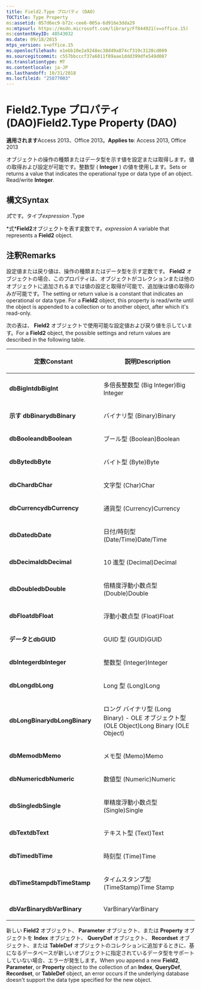 ```yaml
---
title: Field2.Type プロパティ (DAO)
TOCTitle: Type Property
ms:assetid: 057d6ec9-b72c-cee6-005a-6d916e3dda29
ms:mtpsurl: https://msdn.microsoft.com/library/Ff844921(v=office.15)
ms:contentKeyID: 48543032
ms.date: 09/18/2015
mtps_version: v=office.15
ms.openlocfilehash: e1ebb10e2a9248ec38d49a874cf319c3120cd009
ms.sourcegitcommit: c557bbcccf37a6011f89aae1ddd399dfe549d087
ms.translationtype: MT
ms.contentlocale: ja-JP
ms.lasthandoff: 10/31/2018
ms.locfileid: "25877003"
---
```

# <a name="field2type-property-dao"></a><span data-ttu-id="45974-102">Field2.Type プロパティ (DAO)</span><span class="sxs-lookup"><span data-stu-id="45974-102">Field2.Type Property (DAO)</span></span>


<span data-ttu-id="45974-103">**適用されます**Access 2013、Office 2013。</span><span class="sxs-lookup"><span data-stu-id="45974-103">**Applies to**: Access 2013, Office 2013</span></span>

<span data-ttu-id="45974-p101">オブジェクトの操作の種類またはデータ型を示す値を設定または取得します。値の取得および設定が可能です。整数型 ( **Integer** ) の値を使用します。</span><span class="sxs-lookup"><span data-stu-id="45974-p101">Sets or returns a value that indicates the operational type or data type of an object. Read/write **Integer**.</span></span>

## <a name="syntax"></a><span data-ttu-id="45974-106">構文</span><span class="sxs-lookup"><span data-stu-id="45974-106">Syntax</span></span>

<span data-ttu-id="45974-107">*式*です。タイプ</span><span class="sxs-lookup"><span data-stu-id="45974-107">*expression* .Type</span></span>

<span data-ttu-id="45974-108">\*式\***Field2**オブジェクトを表す変数です。</span><span class="sxs-lookup"><span data-stu-id="45974-108">*expression* A variable that represents a **Field2** object.</span></span>

## <a name="remarks"></a><span data-ttu-id="45974-109">注釈</span><span class="sxs-lookup"><span data-stu-id="45974-109">Remarks</span></span>

<span data-ttu-id="45974-p102">設定値または戻り値は、操作の種類またはデータ型を示す定数です。 **Field2** オブジェクトの場合、このプロパティは、オブジェクトがコレクションまたは他のオブジェクトに追加されるまでは値の設定と取得が可能で、追加後は値の取得のみが可能です。</span><span class="sxs-lookup"><span data-stu-id="45974-p102">The setting or return value is a constant that indicates an operational or data type. For a **Field2** object, this property is read/write until the object is appended to a collection or to another object, after which it's read-only.</span></span>

<span data-ttu-id="45974-112">次の表は、 **Field2** オブジェクトで使用可能な設定値および戻り値を示しています。</span><span class="sxs-lookup"><span data-stu-id="45974-112">For a **Field2** object, the possible settings and return values are described in the following table.</span></span>

<table>
<colgroup>
<col style="width: 50%" />
<col style="width: 50%" />
</colgroup>
<thead>
<tr class="header">
<th><p><span data-ttu-id="45974-113">定数</span><span class="sxs-lookup"><span data-stu-id="45974-113">Constant</span></span></p></th>
<th><p><span data-ttu-id="45974-114">説明</span><span class="sxs-lookup"><span data-stu-id="45974-114">Description</span></span></p></th>
</tr>
</thead>
<tbody>
<tr class="odd">
<td><p><span data-ttu-id="45974-115"><strong>dbBigInt</strong></span><span class="sxs-lookup"><span data-stu-id="45974-115"><strong>dbBigInt</strong></span></span></p></td>
<td><p><span data-ttu-id="45974-116">多倍長整数型 (Big Integer)</span><span class="sxs-lookup"><span data-stu-id="45974-116">Big Integer</span></span></p></td>
</tr>
<tr class="even">
<td><p><span data-ttu-id="45974-117"><strong>示す dbBinary</strong></span><span class="sxs-lookup"><span data-stu-id="45974-117"><strong>dbBinary</strong></span></span></p></td>
<td><p><span data-ttu-id="45974-118">バイナリ型 (Binary)</span><span class="sxs-lookup"><span data-stu-id="45974-118">Binary</span></span></p></td>
</tr>
<tr class="odd">
<td><p><span data-ttu-id="45974-119"><strong>dbBoolean</strong></span><span class="sxs-lookup"><span data-stu-id="45974-119"><strong>dbBoolean</strong></span></span></p></td>
<td><p><span data-ttu-id="45974-120">ブール型 (Boolean)</span><span class="sxs-lookup"><span data-stu-id="45974-120">Boolean</span></span></p></td>
</tr>
<tr class="even">
<td><p><span data-ttu-id="45974-121"><strong>dbByte</strong></span><span class="sxs-lookup"><span data-stu-id="45974-121"><strong>dbByte</strong></span></span></p></td>
<td><p><span data-ttu-id="45974-122">バイト型 (Byte)</span><span class="sxs-lookup"><span data-stu-id="45974-122">Byte</span></span></p></td>
</tr>
<tr class="odd">
<td><p><span data-ttu-id="45974-123"><strong>dbChar</strong></span><span class="sxs-lookup"><span data-stu-id="45974-123"><strong>dbChar</strong></span></span></p></td>
<td><p><span data-ttu-id="45974-124">文字型 (Char)</span><span class="sxs-lookup"><span data-stu-id="45974-124">Char</span></span></p></td>
</tr>
<tr class="even">
<td><p><span data-ttu-id="45974-125"><strong>dbCurrency</strong></span><span class="sxs-lookup"><span data-stu-id="45974-125"><strong>dbCurrency</strong></span></span></p></td>
<td><p><span data-ttu-id="45974-126">通貨型 (Currency)</span><span class="sxs-lookup"><span data-stu-id="45974-126">Currency</span></span></p></td>
</tr>
<tr class="odd">
<td><p><span data-ttu-id="45974-127"><strong>dbDate</strong></span><span class="sxs-lookup"><span data-stu-id="45974-127"><strong>dbDate</strong></span></span></p></td>
<td><p><span data-ttu-id="45974-128">日付/時刻型 (Date/Time)</span><span class="sxs-lookup"><span data-stu-id="45974-128">Date/Time</span></span></p></td>
</tr>
<tr class="even">
<td><p><span data-ttu-id="45974-129"><strong>dbDecimal</strong></span><span class="sxs-lookup"><span data-stu-id="45974-129"><strong>dbDecimal</strong></span></span></p></td>
<td><p><span data-ttu-id="45974-130">10 進型 (Decimal)</span><span class="sxs-lookup"><span data-stu-id="45974-130">Decimal</span></span></p></td>
</tr>
<tr class="odd">
<td><p><span data-ttu-id="45974-131"><strong>dbDouble</strong></span><span class="sxs-lookup"><span data-stu-id="45974-131"><strong>dbDouble</strong></span></span></p></td>
<td><p><span data-ttu-id="45974-132">倍精度浮動小数点型 (Double)</span><span class="sxs-lookup"><span data-stu-id="45974-132">Double</span></span></p></td>
</tr>
<tr class="even">
<td><p><span data-ttu-id="45974-133"><strong>dbFloat</strong></span><span class="sxs-lookup"><span data-stu-id="45974-133"><strong>dbFloat</strong></span></span></p></td>
<td><p><span data-ttu-id="45974-134">浮動小数点型 (Float)</span><span class="sxs-lookup"><span data-stu-id="45974-134">Float</span></span></p></td>
</tr>
<tr class="odd">
<td><p><span data-ttu-id="45974-135"><strong>データと</strong></span><span class="sxs-lookup"><span data-stu-id="45974-135"><strong>dbGUID</strong></span></span></p></td>
<td><p><span data-ttu-id="45974-136">GUID 型 (GUID)</span><span class="sxs-lookup"><span data-stu-id="45974-136">GUID</span></span></p></td>
</tr>
<tr class="even">
<td><p><span data-ttu-id="45974-137"><strong>dbInteger</strong></span><span class="sxs-lookup"><span data-stu-id="45974-137"><strong>dbInteger</strong></span></span></p></td>
<td><p><span data-ttu-id="45974-138">整数型 (Integer)</span><span class="sxs-lookup"><span data-stu-id="45974-138">Integer</span></span></p></td>
</tr>
<tr class="odd">
<td><p><span data-ttu-id="45974-139"><strong>dbLong</strong></span><span class="sxs-lookup"><span data-stu-id="45974-139"><strong>dbLong</strong></span></span></p></td>
<td><p><span data-ttu-id="45974-140">Long 型 (Long)</span><span class="sxs-lookup"><span data-stu-id="45974-140">Long</span></span></p></td>
</tr>
<tr class="even">
<td><p><span data-ttu-id="45974-141"><strong>dbLongBinary</strong></span><span class="sxs-lookup"><span data-stu-id="45974-141"><strong>dbLongBinary</strong></span></span></p></td>
<td><p><span data-ttu-id="45974-142">ロング バイナリ型 (Long Binary) - OLE オブジェクト型 (OLE Object)</span><span class="sxs-lookup"><span data-stu-id="45974-142">Long Binary (OLE Object)</span></span></p></td>
</tr>
<tr class="odd">
<td><p><span data-ttu-id="45974-143"><strong>dbMemo</strong></span><span class="sxs-lookup"><span data-stu-id="45974-143"><strong>dbMemo</strong></span></span></p></td>
<td><p><span data-ttu-id="45974-144">メモ型 (Memo)</span><span class="sxs-lookup"><span data-stu-id="45974-144">Memo</span></span></p></td>
</tr>
<tr class="even">
<td><p><span data-ttu-id="45974-145"><strong>dbNumeric</strong></span><span class="sxs-lookup"><span data-stu-id="45974-145"><strong>dbNumeric</strong></span></span></p></td>
<td><p><span data-ttu-id="45974-146">数値型 (Numeric)</span><span class="sxs-lookup"><span data-stu-id="45974-146">Numeric</span></span></p></td>
</tr>
<tr class="odd">
<td><p><span data-ttu-id="45974-147"><strong>dbSingle</strong></span><span class="sxs-lookup"><span data-stu-id="45974-147"><strong>dbSingle</strong></span></span></p></td>
<td><p><span data-ttu-id="45974-148">単精度浮動小数点型 (Single)</span><span class="sxs-lookup"><span data-stu-id="45974-148">Single</span></span></p></td>
</tr>
<tr class="even">
<td><p><span data-ttu-id="45974-149"><strong>dbText</strong></span><span class="sxs-lookup"><span data-stu-id="45974-149"><strong>dbText</strong></span></span></p></td>
<td><p><span data-ttu-id="45974-150">テキスト型 (Text)</span><span class="sxs-lookup"><span data-stu-id="45974-150">Text</span></span></p></td>
</tr>
<tr class="odd">
<td><p><span data-ttu-id="45974-151"><strong>dbTime</strong></span><span class="sxs-lookup"><span data-stu-id="45974-151"><strong>dbTime</strong></span></span></p></td>
<td><p><span data-ttu-id="45974-152">時刻型 (Time)</span><span class="sxs-lookup"><span data-stu-id="45974-152">Time</span></span></p></td>
</tr>
<tr class="even">
<td><p><span data-ttu-id="45974-153"><strong>dbTimeStamp</strong></span><span class="sxs-lookup"><span data-stu-id="45974-153"><strong>dbTimeStamp</strong></span></span></p></td>
<td><p><span data-ttu-id="45974-154">タイムスタンプ型 (TimeStamp)</span><span class="sxs-lookup"><span data-stu-id="45974-154">Time Stamp</span></span></p></td>
</tr>
<tr class="odd">
<td><p><span data-ttu-id="45974-155"><strong>dbVarBinary</strong></span><span class="sxs-lookup"><span data-stu-id="45974-155"><strong>dbVarBinary</strong></span></span></p></td>
<td><p><span data-ttu-id="45974-156">VarBinary</span><span class="sxs-lookup"><span data-stu-id="45974-156">VarBinary</span></span></p></td>
</tr>
</tbody>
</table>


<span data-ttu-id="45974-157">新しい **Field2** オブジェクト、 **Parameter** オブジェクト、または **Property** オブジェクトを **Index** オブジェクト、 **QueryDef** オブジェクト、 **Recordset** オブジェクト、または **TableDef** オブジェクトのコレクションに追加するときに、基になるデータベースが新しいオブジェクトに指定されているデータ型をサポートしていない場合、エラーが発生します。</span><span class="sxs-lookup"><span data-stu-id="45974-157">When you append a new **Field2**, **Parameter**, or **Property** object to the collection of an **Index**, **QueryDef**, **Recordset**, or **TableDef** object, an error occurs if the underlying database doesn't support the data type specified for the new object.</span></span>

